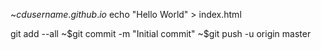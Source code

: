 ~$cd username.github.io
~$echo "Hello World" > index.html

git add --all
~$git commit -m "Initial commit"
~$git push -u origin master
